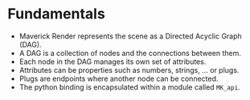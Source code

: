 
# Fundamentals

- Maverick Render represents the scene as a Directed Acyclic Graph (DAG).
- A DAG is a collection of nodes and the connections between them.
- Each node in the DAG manages its own set of attributes.
- Attributes can be properties such as numbers, strings, ... or plugs.
- Plugs are endpoints where another node can be connected.
- The python binding is encapsulated within a module called `MK_api`.
